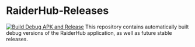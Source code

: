 # RaiderHub-Releases
[![Build Debug APK and Release](https://github.com/LihvoDruida/RaiderHub/actions/workflows/build_debug.yml/badge.svg?branch=main)](https://github.com/LihvoDruida/RaiderHub/actions/workflows/build_debug.yml)
This repository contains automatically built debug versions of the RaiderHub application, as well as future stable releases.
